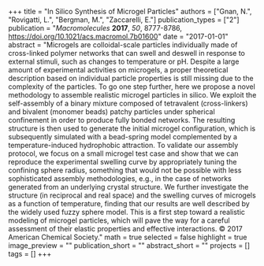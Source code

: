 +++
title = "In Silico Synthesis of Microgel Particles"
authors = ["Gnan, N.", "Rovigatti, L.", "Bergman, M.", "Zaccarelli, E."]
publication_types = ["2"]
publication = "*Macromolecules* **2017**, *50*, 8777-8786, https://doi.org/10.1021/acs.macromol.7b01600"
date = "2017-01-01"
abstract = "Microgels are colloidal-scale particles individually made of cross-linked polymer networks that can swell and deswell in response to external stimuli, such as changes to temperature or pH. Despite a large amount of experimental activities on microgels, a proper theoretical description based on individual particle properties is still missing due to the complexity of the particles. To go one step further, here we propose a novel methodology to assemble realistic microgel particles in silico. We exploit the self-assembly of a binary mixture composed of tetravalent (cross-linkers) and bivalent (monomer beads) patchy particles under spherical confinement in order to produce fully bonded networks. The resulting structure is then used to generate the initial microgel configuration, which is subsequently simulated with a bead-spring model complemented by a temperature-induced hydrophobic attraction. To validate our assembly protocol, we focus on a small microgel test case and show that we can reproduce the experimental swelling curve by appropriately tuning the confining sphere radius, something that would not be possible with less sophisticated assembly methodologies, e.g., in the case of networks generated from an underlying crystal structure. We further investigate the structure (in reciprocal and real space) and the swelling curves of microgels as a function of temperature, finding that our results are well described by the widely used fuzzy sphere model. This is a first step toward a realistic modeling of microgel particles, which will pave the way for a careful assessment of their elastic properties and effective interactions. © 2017 American Chemical Society."
math = true
selected = false
highlight = true
image_preview = ""
publication_short = ""
abstract_short = ""
projects = []
tags = []
+++
